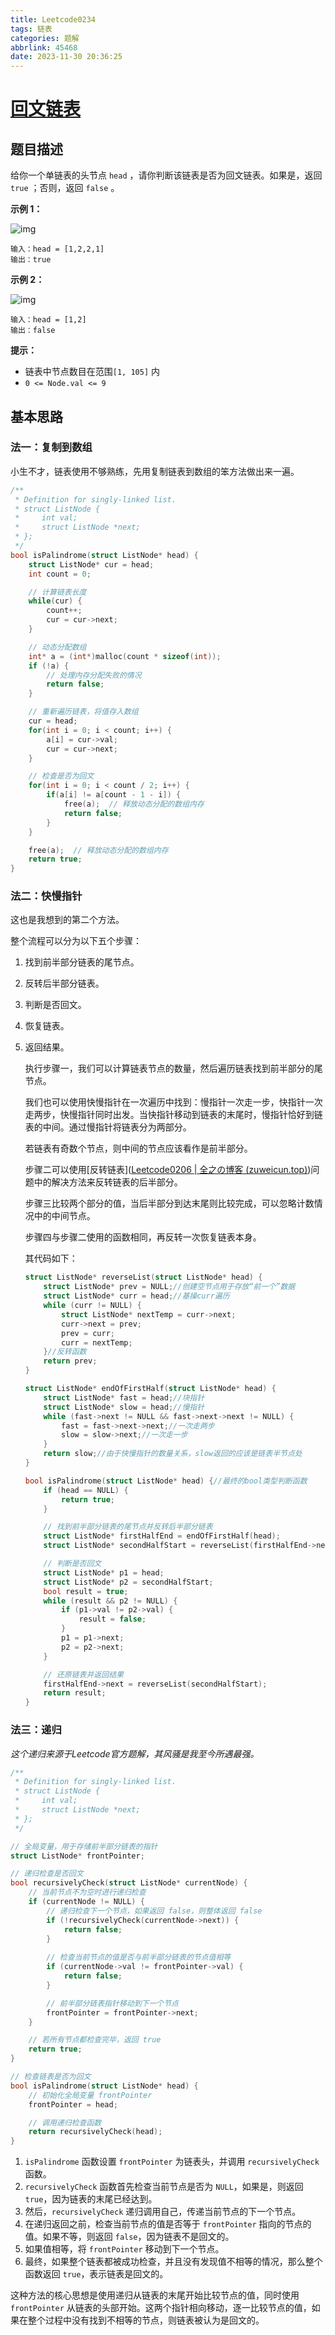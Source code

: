 ```yaml
---
title: Leetcode0234
tags: 链表
categories: 题解
abbrlink: 45468
date: 2023-11-30 20:36:25
---
```


# [回文链表](https://leetcode.cn/problems/palindrome-linked-list/)

## 题目描述

给你一个单链表的头节点 `head` ，请你判断该链表是否为回文链表。如果是，返回 `true` ；否则，返回 `false` 。

 <!--more-->

**示例 1：**

![img](https://assets.leetcode.com/uploads/2021/03/03/pal1linked-list.jpg)

```
输入：head = [1,2,2,1]
输出：true
```

**示例 2：**

![img](https://assets.leetcode.com/uploads/2021/03/03/pal2linked-list.jpg)

```
输入：head = [1,2]
输出：false
```

 

**提示：**

- 链表中节点数目在范围`[1, 105]` 内
- `0 <= Node.val <= 9`



## 基本思路

### 法一：复制到数组

小生不才，链表使用不够熟练，先用复制链表到数组的笨方法做出来一遍。

```c
/**
 * Definition for singly-linked list.
 * struct ListNode {
 *     int val;
 *     struct ListNode *next;
 * };
 */
bool isPalindrome(struct ListNode* head) {
    struct ListNode* cur = head;
    int count = 0;

    // 计算链表长度
    while(cur) {
        count++;
        cur = cur->next;
    }

    // 动态分配数组
    int* a = (int*)malloc(count * sizeof(int));
    if (!a) {
        // 处理内存分配失败的情况
        return false;
    }

    // 重新遍历链表，将值存入数组
    cur = head;
    for(int i = 0; i < count; i++) {
        a[i] = cur->val;
        cur = cur->next;
    }

    // 检查是否为回文
    for(int i = 0; i < count / 2; i++) {
        if(a[i] != a[count - 1 - i]) {
            free(a);  // 释放动态分配的数组内存
            return false;
        }
    }

    free(a);  // 释放动态分配的数组内存
    return true;
}

```

### 法二：快慢指针

这也是我想到的第二个方法。

整个流程可以分为以下五个步骤：

1. 找到前半部分链表的尾节点。

2. 反转后半部分链表。

3. 判断是否回文。

4. 恢复链表。

5. 返回结果。

   

   执行步骤一，我们可以计算链表节点的数量，然后遍历链表找到前半部分的尾节点。

   我们也可以使用快慢指针在一次遍历中找到：慢指针一次走一步，快指针一次走两步，快慢指针同时出发。当快指针移动到链表的末尾时，慢指针恰好到链表的中间。通过慢指针将链表分为两部分。

   若链表有奇数个节点，则中间的节点应该看作是前半部分。

   步骤二可以使用[反转链表]([Leetcode0206 | 全之の博客 (zuweicun.top)](http://zuweicun.top/2023/11/30/Leetcode0206/#more))问题中的解决方法来反转链表的后半部分。

   步骤三比较两个部分的值，当后半部分到达末尾则比较完成，可以忽略计数情况中的中间节点。

   步骤四与步骤二使用的函数相同，再反转一次恢复链表本身。

   其代码如下：

   ```c
   struct ListNode* reverseList(struct ListNode* head) {
       struct ListNode* prev = NULL;//创建空节点用于存放“前一个”数据
       struct ListNode* curr = head;//基操curr遍历
       while (curr != NULL) {
           struct ListNode* nextTemp = curr->next;
           curr->next = prev;
           prev = curr;
           curr = nextTemp;
       }//反转函数
       return prev;
   }
   
   struct ListNode* endOfFirstHalf(struct ListNode* head) {
       struct ListNode* fast = head;//块指针
       struct ListNode* slow = head;//慢指针
       while (fast->next != NULL && fast->next->next != NULL) {
           fast = fast->next->next;//一次走两步
           slow = slow->next;//一次走一步
       }
       return slow;//由于快慢指针的数量关系，slow返回的应该是链表半节点处
   }
   
   bool isPalindrome(struct ListNode* head) {//最终的bool类型判断函数
       if (head == NULL) {
           return true;
       }
   
       // 找到前半部分链表的尾节点并反转后半部分链表
       struct ListNode* firstHalfEnd = endOfFirstHalf(head);
       struct ListNode* secondHalfStart = reverseList(firstHalfEnd->next);
   
       // 判断是否回文
       struct ListNode* p1 = head;
       struct ListNode* p2 = secondHalfStart;
       bool result = true;
       while (result && p2 != NULL) {
           if (p1->val != p2->val) {
               result = false;
           }
           p1 = p1->next;
           p2 = p2->next;
       }
   
       // 还原链表并返回结果
       firstHalfEnd->next = reverseList(secondHalfStart);
       return result;
   }
   
   ```

   

   

### 法三：递归

*这个递归来源于Leetcode官方题解，其风骚是我至今所遇最强。*



```c
/**
 * Definition for singly-linked list.
 * struct ListNode {
 *     int val;
 *     struct ListNode *next;
 * };
 */

// 全局变量，用于存储前半部分链表的指针
struct ListNode* frontPointer;

// 递归检查是否回文
bool recursivelyCheck(struct ListNode* currentNode) {
    // 当前节点不为空时进行递归检查
    if (currentNode != NULL) {
        // 递归检查下一个节点，如果返回 false，则整体返回 false
        if (!recursivelyCheck(currentNode->next)) {
            return false;
        }
        
        // 检查当前节点的值是否与前半部分链表的节点值相等
        if (currentNode->val != frontPointer->val) {
            return false;
        }

        // 前半部分链表指针移动到下一个节点
        frontPointer = frontPointer->next;
    }

    // 若所有节点都检查完毕，返回 true
    return true;
}

// 检查链表是否为回文
bool isPalindrome(struct ListNode* head) {
    // 初始化全局变量 frontPointer
    frontPointer = head;

    // 调用递归检查函数
    return recursivelyCheck(head);
}

```

1. `isPalindrome` 函数设置 `frontPointer` 为链表头，并调用 `recursivelyCheck` 函数。
2. `recursivelyCheck` 函数首先检查当前节点是否为 `NULL`，如果是，则返回 `true`，因为链表的末尾已经达到。
3. 然后，`recursivelyCheck` 递归调用自己，传递当前节点的下一个节点。
4. 在递归返回之前，检查当前节点的值是否等于 `frontPointer` 指向的节点的值。如果不等，则返回 `false`，因为链表不是回文的。
5. 如果值相等，将 `frontPointer` 移动到下一个节点。
6. 最终，如果整个链表都被成功检查，并且没有发现值不相等的情况，那么整个函数返回 `true`，表示链表是回文的。

这种方法的核心思想是使用递归从链表的末尾开始比较节点的值，同时使用 `frontPointer` 从链表的头部开始。这两个指针相向移动，逐一比较节点的值，如果在整个过程中没有找到不相等的节点，则链表被认为是回文的。




